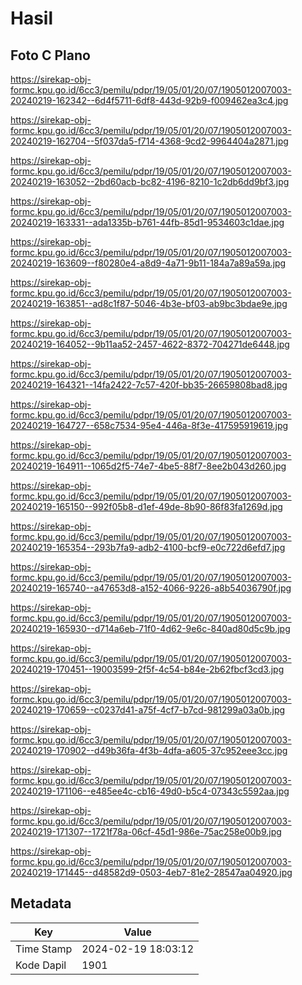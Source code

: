 # Hasil

## Foto C Plano

https://sirekap-obj-formc.kpu.go.id/6cc3/pemilu/pdpr/19/05/01/20/07/1905012007003-20240219-162342--6d4f5711-6df8-443d-92b9-f009462ea3c4.jpg

https://sirekap-obj-formc.kpu.go.id/6cc3/pemilu/pdpr/19/05/01/20/07/1905012007003-20240219-162704--5f037da5-f714-4368-9cd2-9964404a2871.jpg

https://sirekap-obj-formc.kpu.go.id/6cc3/pemilu/pdpr/19/05/01/20/07/1905012007003-20240219-163052--2bd60acb-bc82-4196-8210-1c2db6dd9bf3.jpg

https://sirekap-obj-formc.kpu.go.id/6cc3/pemilu/pdpr/19/05/01/20/07/1905012007003-20240219-163331--ada1335b-b761-44fb-85d1-9534603c1dae.jpg

https://sirekap-obj-formc.kpu.go.id/6cc3/pemilu/pdpr/19/05/01/20/07/1905012007003-20240219-163609--f80280e4-a8d9-4a71-9b11-184a7a89a59a.jpg

https://sirekap-obj-formc.kpu.go.id/6cc3/pemilu/pdpr/19/05/01/20/07/1905012007003-20240219-163851--ad8c1f87-5046-4b3e-bf03-ab9bc3bdae9e.jpg

https://sirekap-obj-formc.kpu.go.id/6cc3/pemilu/pdpr/19/05/01/20/07/1905012007003-20240219-164052--9b11aa52-2457-4622-8372-704271de6448.jpg

https://sirekap-obj-formc.kpu.go.id/6cc3/pemilu/pdpr/19/05/01/20/07/1905012007003-20240219-164321--14fa2422-7c57-420f-bb35-26659808bad8.jpg

https://sirekap-obj-formc.kpu.go.id/6cc3/pemilu/pdpr/19/05/01/20/07/1905012007003-20240219-164727--658c7534-95e4-446a-8f3e-417595919619.jpg

https://sirekap-obj-formc.kpu.go.id/6cc3/pemilu/pdpr/19/05/01/20/07/1905012007003-20240219-164911--1065d2f5-74e7-4be5-88f7-8ee2b043d260.jpg

https://sirekap-obj-formc.kpu.go.id/6cc3/pemilu/pdpr/19/05/01/20/07/1905012007003-20240219-165150--992f05b8-d1ef-49de-8b90-86f83fa1269d.jpg

https://sirekap-obj-formc.kpu.go.id/6cc3/pemilu/pdpr/19/05/01/20/07/1905012007003-20240219-165354--293b7fa9-adb2-4100-bcf9-e0c722d6efd7.jpg

https://sirekap-obj-formc.kpu.go.id/6cc3/pemilu/pdpr/19/05/01/20/07/1905012007003-20240219-165740--a47653d8-a152-4066-9226-a8b54036790f.jpg

https://sirekap-obj-formc.kpu.go.id/6cc3/pemilu/pdpr/19/05/01/20/07/1905012007003-20240219-165930--d714a6eb-71f0-4d62-9e6c-840ad80d5c9b.jpg

https://sirekap-obj-formc.kpu.go.id/6cc3/pemilu/pdpr/19/05/01/20/07/1905012007003-20240219-170451--19003599-2f5f-4c54-b84e-2b62fbcf3cd3.jpg

https://sirekap-obj-formc.kpu.go.id/6cc3/pemilu/pdpr/19/05/01/20/07/1905012007003-20240219-170659--c0237d41-a75f-4cf7-b7cd-981299a03a0b.jpg

https://sirekap-obj-formc.kpu.go.id/6cc3/pemilu/pdpr/19/05/01/20/07/1905012007003-20240219-170902--d49b36fa-4f3b-4dfa-a605-37c952eee3cc.jpg

https://sirekap-obj-formc.kpu.go.id/6cc3/pemilu/pdpr/19/05/01/20/07/1905012007003-20240219-171106--e485ee4c-cb16-49d0-b5c4-07343c5592aa.jpg

https://sirekap-obj-formc.kpu.go.id/6cc3/pemilu/pdpr/19/05/01/20/07/1905012007003-20240219-171307--1721f78a-06cf-45d1-986e-75ac258e00b9.jpg

https://sirekap-obj-formc.kpu.go.id/6cc3/pemilu/pdpr/19/05/01/20/07/1905012007003-20240219-171445--d48582d9-0503-4eb7-81e2-28547aa04920.jpg


## Metadata

| Key        | Value               |
| ---------- | ------------------- |
| Time Stamp | 2024-02-19 18:03:12 |
| Kode Dapil | 1901                |



